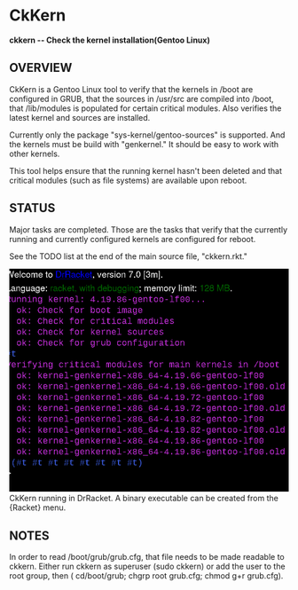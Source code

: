 # CkKern

**ckkern -- Check the kernel installation(Gentoo Linux)**


## OVERVIEW

CkKern is a Gentoo Linux tool to verify that the kernels in /boot are configured in GRUB, that the sources in /usr/src 
are compiled into /boot, that /lib/modules is populated for certain critical modules. 
Also verifies the latest kernel and sources are installed. 

Currently only the package "sys-kernel/gentoo-sources" is supported. And the kernels must be build with "genkernel."
It should be easy to work with other kernels.

This tool helps ensure that the running kernel hasn't been deleted and that critical modules (such as file systems) are available upon reboot.

## STATUS
Major tasks are completed.  Those are the tasks that verify that the currently running and currently configured kernels are configured for reboot.

See the TODO list at the end of the main source file, "ckkern.rkt."

![Screenshot](doc/Screenshot%20at%202019-12-13%2005-33-41.png)\
CkKern running in DrRacket. A binary executable can be created from the {Racket} menu.

## NOTES
In order to read /boot/grub/grub.cfg, that file needs to be made readable to ckkern.  Either run ckkern as superuser (sudo ckkern)
or add the user to the root group, then  ( cd/boot/grub; chgrp root grub.cfg; chmod g+r grub.cfg).
